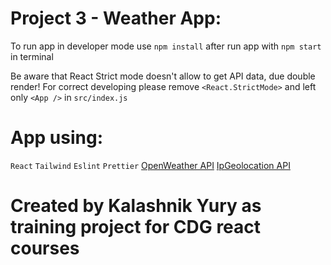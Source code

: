 # Project 3 - Weather App:

To run app in developer mode use `npm install`
after run app with `npm start` in terminal

Be aware that React Strict mode doesn't allow to get API data, due double render!
For correct developing please remove `<React.StrictMode>` and left only `<App />` in `src/index.js`

# App using:

`React`
`Tailwind`
`Eslint`
`Prettier`
[OpenWeather API](https://openweathermap.org/)
[IpGeolocation API](https://ipgeolocation.io/)

# Created by Kalashnik Yury as training project for CDG react courses
